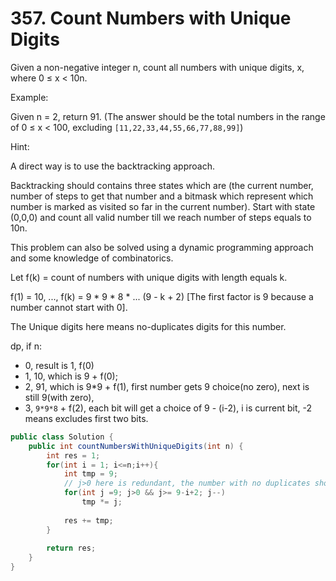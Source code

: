# 357. Count Numbers with Unique Digits

Given a non-negative integer n, count all numbers with unique digits, x, where 0 ≤ x < 10n.

Example:

Given n = 2, return 91. (The answer should be the total numbers in the range of 0 ≤ x < 100, excluding `[11,22,33,44,55,66,77,88,99]`)

Hint:

A direct way is to use the backtracking approach.

Backtracking should contains three states which are (the current number, number of steps to get that number and a bitmask which represent which number is marked as visited so far in the current number). Start with state (0,0,0) and count all valid number till we reach number of steps equals to 10n.

This problem can also be solved using a dynamic programming approach and some knowledge of combinatorics.

Let f(k) = count of numbers with unique digits with length equals k.

f(1) = 10, ..., f(k) = 9 * 9 * 8 * ... (9 - k + 2) [The first factor is 9 because a number cannot start with 0].

The Unique digits here means no-duplicates digits for this number.


dp, if n:
* 0, result is 1, f(0)
* 1, 10, which is 9 + f(0);
* 2, 91, which is 9*9 + f(1), first number gets 9 choice(no zero), next is still 9(with zero),
* 3, `9*9*8` + f(2), each bit will get a choice of 9 - (i-2), i is current bit, -2 means excludes first two bits.


```java
public class Solution {
    public int countNumbersWithUniqueDigits(int n) {
        int res = 1;
        for(int i = 1; i<=n;i++){
            int tmp = 9;
            // j>0 here is redundant, the number with no duplicates should < 10-bit, otherwise there must be a duplicates.
            for(int j =9; j>0 && j>= 9-i+2; j--)
                tmp *= j;
            
            res += tmp;
        }
        
        return res;
    }
}
```
